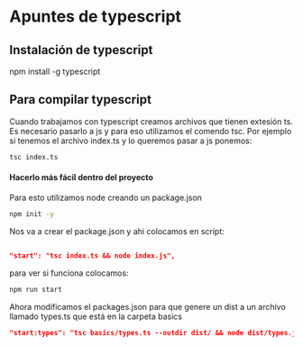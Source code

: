 # Apuntes de typescript

## Instalación de typescript

npm install -g typescript

## Para compilar typescript

Cuando trabajamos con typescript creamos archivos que tienen extesión ts. Es necesario pasarlo a js y para eso utilizamos el comendo tsc.
Por ejemplo si tenemos el archivo index.ts y lo queremos pasar a js ponemos:

```bash
tsc index.ts

```

#### Hacerlo más fácil dentro del proyecto

Para esto utilizamos node creando un package.json

```bash
npm init -y 

```

Nos va a crear el package.json y ahi colocamos en script:

```json

"start": "tsc index.ts && node index.js",

```
para ver si funciona colocamos:


```bash
npm run start
```

Ahora modificamos el packages.json para que genere un dist a un archivo llamado types.ts que está en la carpeta basics

```json 
"start:types": "tsc basics/types.ts --outdir dist/ && node dist/types.js",
```